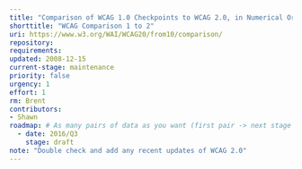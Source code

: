```yaml
---
title: "Comparison of WCAG 1.0 Checkpoints to WCAG 2.0, in Numerical Order"
shorttitle: "WCAG Comparison 1 to 2"
uri: https://www.w3.org/WAI/WCAG20/from10/comparison/
repository: 
requirements: 
updated: 2008-12-15
current-stage: maintenance
priority: false
urgency: 1
effort: 1
rm: Brent
contributors:
- Shawn
roadmap: # As many pairs of data as you want (first pair -> next stage in the tool)
  - date: 2016/Q3
    stage: draft
note: "Double check and add any recent updates of WCAG 2.0"
---
```


